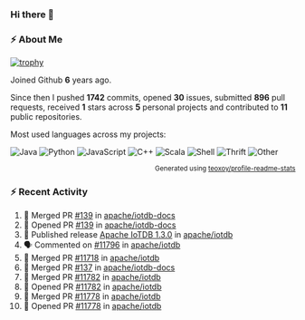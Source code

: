 ### Hi there 👋

### :zap: About Me

[![trophy](https://github-profile-trophy.vercel.app/?username=HTHou&theme=onedark)](https://github.com/ryo-ma/github-profile-trophy)
   
Joined Github **6** years ago.

Since then I pushed **1742** commits, opened **30** issues, submitted **896** pull requests, received **1** stars across **5** personal projects and contributed to **11** public repositories.

Most used languages across my projects:

![Java](https://img.shields.io/static/v1?style=flat-square&label=%E2%A0%80&color=555&labelColor=%23b07219&message=Java%EF%B8%B195.4%25)
![Python](https://img.shields.io/static/v1?style=flat-square&label=%E2%A0%80&color=555&labelColor=%233572A5&message=Python%EF%B8%B11.2%25)
![JavaScript](https://img.shields.io/static/v1?style=flat-square&label=%E2%A0%80&color=555&labelColor=%23f1e05a&message=JavaScript%EF%B8%B10.7%25)
![C++](https://img.shields.io/static/v1?style=flat-square&label=%E2%A0%80&color=555&labelColor=%23f34b7d&message=C%2B%2B%EF%B8%B10.5%25)
![Scala](https://img.shields.io/static/v1?style=flat-square&label=%E2%A0%80&color=555&labelColor=%23c22d40&message=Scala%EF%B8%B10.4%25)
![Shell](https://img.shields.io/static/v1?style=flat-square&label=%E2%A0%80&color=555&labelColor=%2389e051&message=Shell%EF%B8%B10.3%25)
![Thrift](https://img.shields.io/static/v1?style=flat-square&label=%E2%A0%80&color=555&labelColor=%23D12127&message=Thrift%EF%B8%B10.3%25)
![Other](https://img.shields.io/static/v1?style=flat-square&label=%E2%A0%80&color=555&labelColor=%23ededed&message=Other%EF%B8%B10.8%25)

<p align="right"><sub>Generated using <a href="https://github.com/marketplace/actions/profile-readme-stats">teoxoy/profile-readme-stats</a></sub></p>


<!--![](https://github.com/HTHou/HTHou/blob/output/github-contribution-grid-snake.svg)-->

<!--![Haonan Hou's github stats](https://github-readme-stats.vercel.app/api?username=HTHou&count_private=true&show_icons=true&theme=onedark)-->

<!--![Haonan Hou's wakatime stats](https://github-readme-stats.vercel.app/api/wakatime?username=HTHou&layout=compact&theme=onedark)-->

<!--![Top Langs](https://github-readme-stats.vercel.app/api/top-langs/?username=HTHou&theme=onedark&layout=compact)-->

### :zap: Recent Activity
<!--START_SECTION:activity-->
1. 🎉 Merged PR [#139](https://github.com/apache/iotdb-docs/pull/139) in [apache/iotdb-docs](https://github.com/apache/iotdb-docs)
2. 💪 Opened PR [#139](https://github.com/apache/iotdb-docs/pull/139) in [apache/iotdb-docs](https://github.com/apache/iotdb-docs)
3. 🚀 Published release [Apache IoTDB 1.3.0](https://github.com/apache/iotdb/releases/tag/v1.3.0) in [apache/iotdb](https://github.com/apache/iotdb)
4. 🗣 Commented on [#11796](https://github.com/apache/iotdb/issues/11796#issuecomment-1871018290) in [apache/iotdb](https://github.com/apache/iotdb)
5. 🎉 Merged PR [#11718](https://github.com/apache/iotdb/pull/11718) in [apache/iotdb](https://github.com/apache/iotdb)
6. 🎉 Merged PR [#137](https://github.com/apache/iotdb-docs/pull/137) in [apache/iotdb-docs](https://github.com/apache/iotdb-docs)
7. 🎉 Merged PR [#11782](https://github.com/apache/iotdb/pull/11782) in [apache/iotdb](https://github.com/apache/iotdb)
8. 💪 Opened PR [#11782](https://github.com/apache/iotdb/pull/11782) in [apache/iotdb](https://github.com/apache/iotdb)
9. 🎉 Merged PR [#11778](https://github.com/apache/iotdb/pull/11778) in [apache/iotdb](https://github.com/apache/iotdb)
10. 💪 Opened PR [#11778](https://github.com/apache/iotdb/pull/11778) in [apache/iotdb](https://github.com/apache/iotdb)
<!--END_SECTION:activity-->

<!--
**HTHou/HTHou** is a ✨ _special_ ✨ repository because its `README.md` (this file) appears on your GitHub profile.

Here are some ideas to get you started:

- 🔭 I’m currently working on ...
- 🌱 I’m currently learning ...
- 👯 I’m looking to collaborate on ...
- 🤔 I’m looking for help with ...
- 💬 Ask me about ...
- 📫 How to reach me: ...
- 😄 Pronouns: ...
- ⚡ Fun fact: ...
-->
